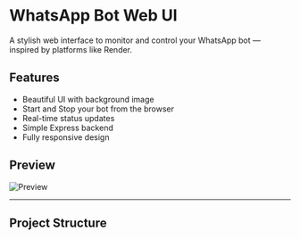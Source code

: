 # WhatsApp Bot Web UI

A stylish web interface to monitor and control your WhatsApp bot — inspired by platforms like Render.

## Features

- Beautiful UI with background image
- Start and Stop your bot from the browser
- Real-time status updates
- Simple Express backend
- Fully responsive design

## Preview

![Preview](https://i.imgur.com/I42gCZw.jpeg)

---

## Project Structure
